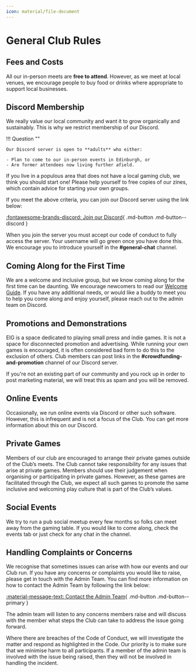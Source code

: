 ```yaml
---
icon: material/file-document
---
```


# General Club Rules

## Fees and Costs

All our in-person meets are **free to attend**.
However, as we meet at local venues, we encourage people to buy food or drinks where appropriate to support local businesses.

## Discord Membership

We really value our local community and want it to grow organically and sustainably.
This is why we restrict membership of our Discord.

!!! Question ""

    Our Discord server is open to **adults** who either:

    - Plan to come to our in-person events in Edinburgh, or
    - Are former attendees now living further afield.

If you live in a populous area that does not have a local gaming club, we think you should start one!
Please help yourself to free copies of our zines, which contain advice for starting your own groups.

If you meet the above criteria, you can join our Discord server using the link below:

[:fontawesome-brands-discord: Join our Discord](https://discord.gg/6vNbsq5tSV){ .md-button .md-button--discord }

When you join the server you must accept our code of conduct to fully access the server.
Your username will go green once you have done this.
We encourage you to introduce yourself in the **#general-chat** channel.

## Coming Along for the First Time

We are a welcome and inclusive group, but we know coming along for the first time can be daunting.
We encourage newcomers to read our [Welcome Guide](resources/welcome-guide.md).
If you have any additional needs, or would like a buddy to meet you to help you come along and enjoy yourself, please reach out to the admin team on Discord.

## Promotions and Demonstrations

EIG is a space dedicated to playing small press and indie games.
It is not a space for disconnected promotion and advertising.
While running your own games is encouraged, it is often considered bad form to do this to the exclusion of others.
Club members can post links in the **#crowdfunding-and-promotion** channel of our Discord server.

If you're not an existing part of our community and you rock up in order to post marketing material, we will treat this as spam and you will be removed.

## Online Events

Occasionally, we run online events via Discord or other such software.
However, this is infrequent and is not a focus of the Club.
You can get more information about this on our Discord.

## Private Games

Members of our club are encouraged to arrange their private games outside of the Club’s meets.
The Club cannot take responsibility for any issues that arise at private games.
Members should use their judgement when organising or participating in private games.
However, as these games are facilitated through the Club, we expect all such games to promote the same inclusive and welcoming play culture that is part of the Club’s values.

## Social Events

We try to run a pub social meetup every few months so folks can meet away from the gaming table.
If you would like to come along, check the events tab or just check for any chat in the channel.

## Handling Complaints or Concerns

We recognise that sometimes issues can arise with how our events and our Club run.
If you have any concerns or complaints you would like to raise, please get in touch with the Admin Team.
You can find more information on how to contact the Admin Team by following the link below:

[:material-message-text: Contact the Admin Team](contact/index.md){ .md-button .md-button--primary }

The admin team will listen to any concerns members raise and will discuss with the member what steps the Club can take to address the issue going forward.

Where there are breaches of the Code of Conduct, we will investigate the matter and respond as highlighted in the Code.
Our priority is to make sure that we minimise harm to all participants.
If a member of the admin team is involved with the issue being raised, then they will not be involved in handling the incident.
